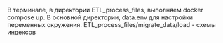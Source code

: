 В терминале, в директории ETL_process_files, выполняем docker compose up.
В основной директории, data.env для настройки переменных окружения.
ETL_process_files/migrate_data/load - схемы индексов